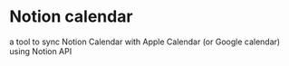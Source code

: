 # Notion calendar

a tool to sync Notion Calendar with Apple Calendar (or Google calendar) using Notion API
